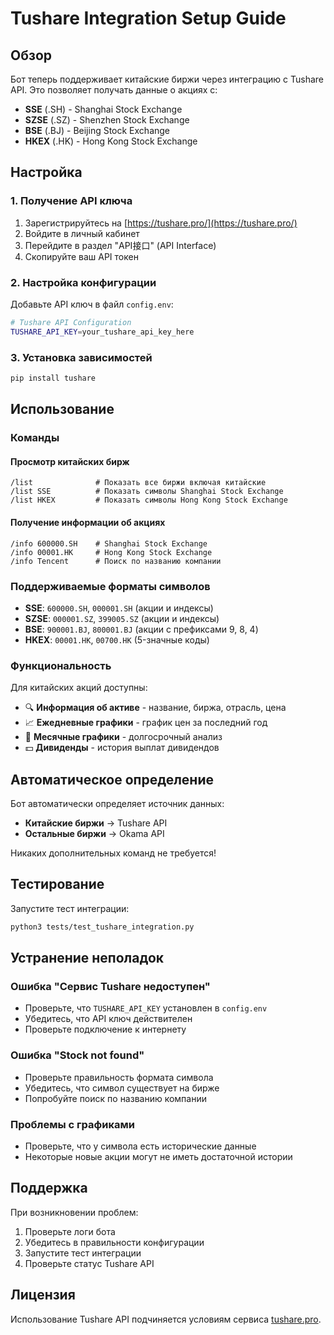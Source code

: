 # Tushare Integration Setup Guide

## Обзор

Бот теперь поддерживает китайские биржи через интеграцию с Tushare API. Это позволяет получать данные о акциях с:

- **SSE** (.SH) - Shanghai Stock Exchange
- **SZSE** (.SZ) - Shenzhen Stock Exchange  
- **BSE** (.BJ) - Beijing Stock Exchange
- **HKEX** (.HK) - Hong Kong Stock Exchange

## Настройка

### 1. Получение API ключа

1. Зарегистрируйтесь на [https://tushare.pro/](https://tushare.pro/)
2. Войдите в личный кабинет
3. Перейдите в раздел "API接口" (API Interface)
4. Скопируйте ваш API токен

### 2. Настройка конфигурации

Добавьте API ключ в файл `config.env`:

```bash
# Tushare API Configuration
TUSHARE_API_KEY=your_tushare_api_key_here
```

### 3. Установка зависимостей

```bash
pip install tushare
```

## Использование

### Команды

#### Просмотр китайских бирж
```
/list              # Показать все биржи включая китайские
/list SSE          # Показать символы Shanghai Stock Exchange
/list HKEX         # Показать символы Hong Kong Stock Exchange
```

#### Получение информации об акциях
```
/info 600000.SH    # Shanghai Stock Exchange
/info 00001.HK     # Hong Kong Stock Exchange
/info Tencent      # Поиск по названию компании
```

### Поддерживаемые форматы символов

- **SSE**: `600000.SH`, `000001.SH` (акции и индексы)
- **SZSE**: `000001.SZ`, `399005.SZ` (акции и индексы)
- **BSE**: `900001.BJ`, `800001.BJ` (акции с префиксами 9, 8, 4)
- **HKEX**: `00001.HK`, `00700.HK` (5-значные коды)

### Функциональность

Для китайских акций доступны:

- 🔍 **Информация об активе** - название, биржа, отрасль, цена
- 📈 **Ежедневные графики** - график цен за последний год
- 📅 **Месячные графики** - долгосрочный анализ
- 💵 **Дивиденды** - история выплат дивидендов

## Автоматическое определение

Бот автоматически определяет источник данных:

- **Китайские биржи** → Tushare API
- **Остальные биржи** → Okama API

Никаких дополнительных команд не требуется!

## Тестирование

Запустите тест интеграции:

```bash
python3 tests/test_tushare_integration.py
```

## Устранение неполадок

### Ошибка "Сервис Tushare недоступен"
- Проверьте, что `TUSHARE_API_KEY` установлен в `config.env`
- Убедитесь, что API ключ действителен
- Проверьте подключение к интернету

### Ошибка "Stock not found"
- Проверьте правильность формата символа
- Убедитесь, что символ существует на бирже
- Попробуйте поиск по названию компании

### Проблемы с графиками
- Проверьте, что у символа есть исторические данные
- Некоторые новые акции могут не иметь достаточной истории

## Поддержка

При возникновении проблем:

1. Проверьте логи бота
2. Убедитесь в правильности конфигурации
3. Запустите тест интеграции
4. Проверьте статус Tushare API

## Лицензия

Использование Tushare API подчиняется условиям сервиса [tushare.pro](https://tushare.pro/).
